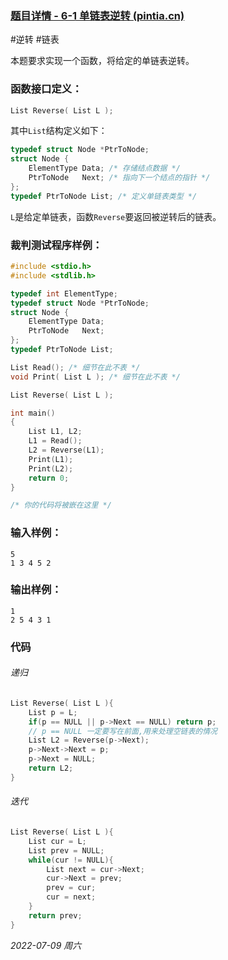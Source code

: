### [题目详情 - 6-1 单链表逆转 (pintia.cn)](https://pintia.cn/problem-sets/15/problems/724)

#逆转 #链表

本题要求实现一个函数，将给定的单链表逆转。

### 函数接口定义：

```cpp
List Reverse( List L );
```

其中`List`结构定义如下：

```cpp
typedef struct Node *PtrToNode;
struct Node {
    ElementType Data; /* 存储结点数据 */
    PtrToNode   Next; /* 指向下一个结点的指针 */
};
typedef PtrToNode List; /* 定义单链表类型 */
```

`L`是给定单链表，函数`Reverse`要返回被逆转后的链表。

### 裁判测试程序样例：

```cpp
#include <stdio.h>
#include <stdlib.h>

typedef int ElementType;
typedef struct Node *PtrToNode;
struct Node {
    ElementType Data;
    PtrToNode   Next;
};
typedef PtrToNode List;

List Read(); /* 细节在此不表 */
void Print( List L ); /* 细节在此不表 */

List Reverse( List L );

int main()
{
    List L1, L2;
    L1 = Read();
    L2 = Reverse(L1);
    Print(L1);
    Print(L2);
    return 0;
}

/* 你的代码将被嵌在这里 */
```

### 输入样例：

```in
5
1 3 4 5 2
```

### 输出样例：

```out
1
2 5 4 3 1
```

### 代码

###### 递归

```cpp
List Reverse( List L ){
    List p = L;
    if(p == NULL || p->Next == NULL) return p;
    // p == NULL 一定要写在前面,用来处理空链表的情况
    List L2 = Reverse(p->Next);
    p->Next->Next = p;
    p->Next = NULL;
    return L2;
}
```

###### 迭代

```cpp
List Reverse( List L ){
    List cur = L;
    List prev = NULL;
    while(cur != NULL){
        List next = cur->Next;
        cur->Next = prev;
        prev = cur;
        cur = next;
    }
    return prev;
}
```




*2022-07-09 周六*